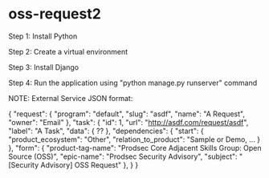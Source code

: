 # oss-request2

Step 1: Install Python

Step 2: Create a virtual environment

Step 3: Install Django

Step 4: Run the application using "python manage.py runserver" command


NOTE: External Service JSON format:

{
    "request": {
        "program": "default",
        "slug": "asdf",
        "name": "A Request",
        "owner": "Email"
    },
    "task": {
        "id": 1,
        "url": "http://asdf.com/request/asdf",
        "label": "A Task",
        "data": {
            ??
        },
        "dependencies": {
            "start": {
                "product_ecosystem": "Other",
                "relation_to_product": "Sample or Demo,
                    ...
            }
        },
        "form": {
          "product-tag-name": "Prodsec Core Adjacent Skills Group: Open Source (OSS)",
          "epic-name": "Prodsec Security Advisory",
          "subject": "[Security Advisory] OSS Request"
        },
    }
}
